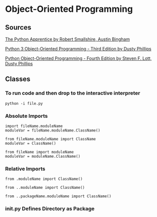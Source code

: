 # Object-Oriented Programming

## Sources

[The Python Apprentice by Robert Smallshire, Austin Bingham](https://www.packtpub.com/product/the-python-apprentice/9781788293181)

[Python 3 Object-Oriented Programming - Third Edition by Dusty Phillips](https://www.packtpub.com/product/python-3-object-oriented-programming-third-edition/9781789615852)

[Python Object-Oriented Programming - Fourth Edition by Steven F. Lott, Dusty Phillips](https://packtpub.com/product/python-object-oriented-programming-fourth-edition/9781801077262)

## Classes

### To run code and then drop to the interactive interpreter

```
python -i file.py
```

### Absolute Imports

```
import fileName.moduleName
moduleVar = fileName.moduleName.ClassName()
```

```
from fileName.moduleName import ClassName
moduleVar = ClassName()
```

```
from fileName import moduleName
moduleVar = moduleName.ClassName()
```

### Relative Imports

```
from .moduleName import ClassName()
```

```
from ..moduleName import ClassName()
```

```
from ..packageName.moduleName import ClassName()
```

### __init__.py Defines Directory as Package
